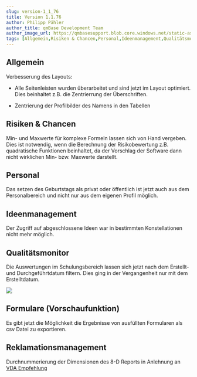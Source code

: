 ```yaml
---
slug: version-1_1_76
title: Version 1.1.76
author: Philipp Pähler
author_title: qmBase Development Team
author_image_url: https://qmbasesupport.blob.core.windows.net/static-assets/img/persons/paehler_round.png
tags: [Allgemein,Risiken & Chancen,Personal,Ideenmanagement,Qualitätsmonitor,Formulare (Vorschaufunktion),Reklamationsmanagement,Changelog]
---
```

## Allgemein

Verbesserung des Layouts:

*   Alle Seitenleisten wurden überarbeitet und sind jetzt im Layout optimiert. Dies beinhaltet z.B. die Zentrierrung der Überschriften.

*   Zentrierung der Profilbilder des Namens in den Tabellen

## Risiken & Chancen

Min- und Maxwerte für komplexe Formeln lassen sich von Hand vergeben. Dies ist notwendig, wenn die Berechnung der Risikobewertung z.B. quadratische Funktionen beinhaltet, da der Vorschlag der Software dann nicht wirklichen Min- bzw. Maxwerte darstellt.

## Personal

Das setzen des Geburtstags als privat oder öffentlich ist jetzt auch aus dem Personalbereich und nicht nur aus dem eigenen Profil möglich.

## Ideenmanagement

Der Zugriff auf abgeschlossene Ideen war in bestimmten Konstellationen nicht mehr möglich.

## Qualitätsmonitor

Die Auswertungen im Schulungsbereich lassen sich jetzt nach dem Erstellt- und Durchgeführtdatum filtern. Dies ging in der Vergangenheit nur mit dem Erstelltdatum.

![](https://caqadmin.blob.core.windows.net/releasenotes/61-images/mceclip0.png)

## Formulare (Vorschaufunktion)

Es gibt jetzt die Möglichkeit die Ergebnisse von ausfüllten Formularen als csv Datei zu exportieren.

## Reklamationsmanagement

Durchnummerierung der Dimensionen des 8-D Reports in Anlehnung an [VDA Empfehlung](https://vda-qmc.de/fileadmin/redakteur/Publikationen/Gelbdrucke/8D/VDA_Gelbband_8D.pdf)